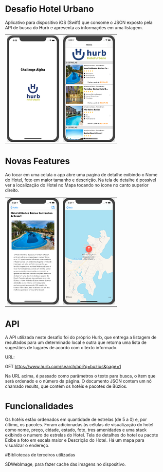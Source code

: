 # Desafio Hotel Urbano

Aplicativo para dispositivo iOS (Swift) que consome o JSON exposto pela API de busca do Hurb e apresenta as informações em uma listagem. 

<table>
  <tbody>
    <tr>
      <td> <img src="Tela0.png" height="350" width="170" /> </td>
      <td> <img src="Tela1.png" height="350" width="170" /> </td>
      
   
  </tbody>
</table>

# Novas Features
Ao tocar em uma celula o app abre uma pagina de detalhe exibindo o Nome do Hotel, foto em maior tamanho e descrição. 
Na tela de detalhe é possivel ver a localização do Hotel no Mapa tocando no icone no canto superior direito.


<table>
  <tbody>
    <tr>
      <td> <img src="Tela2.png" height="350" width="170" /> </td>
      <td> <img src="Tela3.png" height="350" width="170" /> </td>
    
    
  </tbody>
</table>


# API
A API utilizada neste desafio foi do próprio Hurb, que entrega a listagem de resultados para um determinado local e outra que retorna uma lista de sugestões de lugares de acordo com o texto informado.

URL:

GET https://www.hurb.com/search/api?q=buzios&page=1

Na URL acima, é passado como parâmetros o texto para busca, o item que será ordenado e o número da página. O documento JSON contem um nó chamado results, que contém os hotéis e pacotes de Búzios.

# Funcionalidades

Os hotéis estão ordenados em quantidade de estrelas (de 5 a 0) e, por último, os pacotes.
Foram adicionadas às células de visualização do hotel como nome, preço, cidade, estado, foto, tres amenidades e uma stack exibindo o numero de estrelas do Hotel.
Tela de detalhes do hotel ou pacote
Exibe a foto em escala maior e Descrição do Hotel.
Há um mapa para visualizar o endereço.


#Bibliotecas de terceiros utilizadas

SDWebImage, para fazer cache das imagens no dispositivo.

